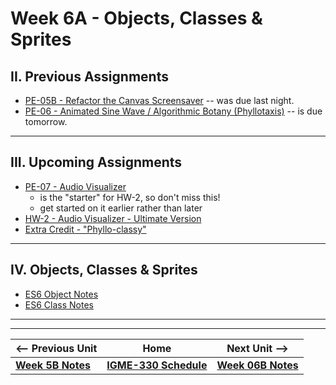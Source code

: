 # Week 6A - Objects, Classes & Sprites

<!-- ## I. Reminder - Exam #1
- When: Next time - Thursday 10/5/23
- [Exam #1 Details](../notes/exam-1-details.md)

---
-->

## II. Previous Assignments
- [PE-05B - Refactor the Canvas Screensaver](../checkoffs/refactor-screensaver.md) -- was due last night.
- [PE-06 - Animated Sine Wave / Algorithmic Botany (Phyllotaxis)](../pe/pe-06.md) -- is due tomorrow.
  
---

## III. Upcoming Assignments
- [PE-07 - Audio Visualizer](../pe/pe-07.md)
  - is the "starter" for HW-2, so don't miss this!
  - get started on it earlier rather than later
- [HW-2 - Audio Visualizer - Ultimate Version](../hw/hw-2.md)
- [Extra Credit - "Phyllo-classy"](../extracredit/phyllo-classy.md)

---

## IV. Objects, Classes & Sprites
- [ES6 Object Notes](../notes/object-notes.md)
- [ES6 Class Notes](../notes/es6-class-notes.md)

---
---

| <-- Previous Unit | Home | Next Unit -->
| --- | --- | --- 
| [**Week 5B Notes**](05B.md)  |  [**IGME-330 Schedule**](../schedule.md) | [**Week 06B Notes**](06B.md)
